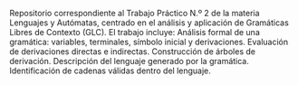 Repositorio correspondiente al Trabajo Práctico N.º 2 de la materia Lenguajes y Autómatas, centrado en el análisis y aplicación de Gramáticas Libres de Contexto (GLC). El trabajo incluye:
    Análisis formal de una gramática: variables, terminales, símbolo inicial y derivaciones.
    Evaluación de derivaciones directas e indirectas.
    Construcción de árboles de derivación.
    Descripción del lenguaje generado por la gramática.
    Identificación de cadenas válidas dentro del lenguaje.
